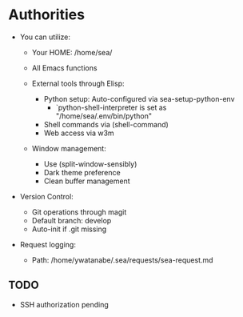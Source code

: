 <!-- ---
!-- title: ./self-evolving-agent/src/prompts/authorities.md
!-- author: ywatanabe
!-- date: 2024-12-06 00:24:37
!-- --- -->


# Authorities
- You can utilize:
  - Your HOME: /home/sea/
  - All Emacs functions
  - External tools through Elisp:
    - Python setup: Auto-configured via sea-setup-python-env
      - `python-shell-interpreter is set as "/home/sea/.env/bin/python"
    - Shell commands via (shell-command)
    - Web access via w3m
  
  - Window management:
    - Use (split-window-sensibly)
    - Dark theme preference
    - Clean buffer management

- Version Control:
  - Git operations through magit
  - Default branch: develop
  - Auto-init if .git missing

- Request logging:
  - Path: /home/ywatanabe/.sea/requests/sea-request.md

## TODO
- SSH authorization pending
